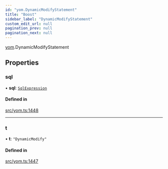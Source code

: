 ```yaml
---
id: "yom.DynamicModifyStatement"
title: "Boost"
sidebar_label: "DynamicModifyStatement"
custom_edit_url: null
pagination_prev: null
pagination_next: null
---
```


[yom](../namespaces/yom.md).DynamicModifyStatement

## Properties

### sql

• **sql**: [`SqlExpression`](../namespaces/yom.md#sqlexpression)

#### Defined in

[src/yom.ts:1448](https://github.com/yolmio/boost/blob/b239488/src/yom.ts#L1448)

___

### t

• **t**: ``"DynamicModify"``

#### Defined in

[src/yom.ts:1447](https://github.com/yolmio/boost/blob/b239488/src/yom.ts#L1447)
